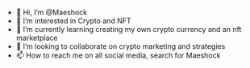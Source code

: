 - 👋 Hi, I’m @Maeshock
- 👀 I’m interested in Crypto and NFT
- 🌱 I’m currently learning creating my own crypto currency and an nft marketplace
- 💞️ I’m looking to collaborate on crypto marketing and strategies
- 📫 How to reach me on all social media, search for Maeshock

<!---
Maeshock/Maeshock is a ✨ special ✨ repository because its `README.md` (this file) appears on your GitHub profile.
You can click the Preview link to take a look at your changes.
--->
